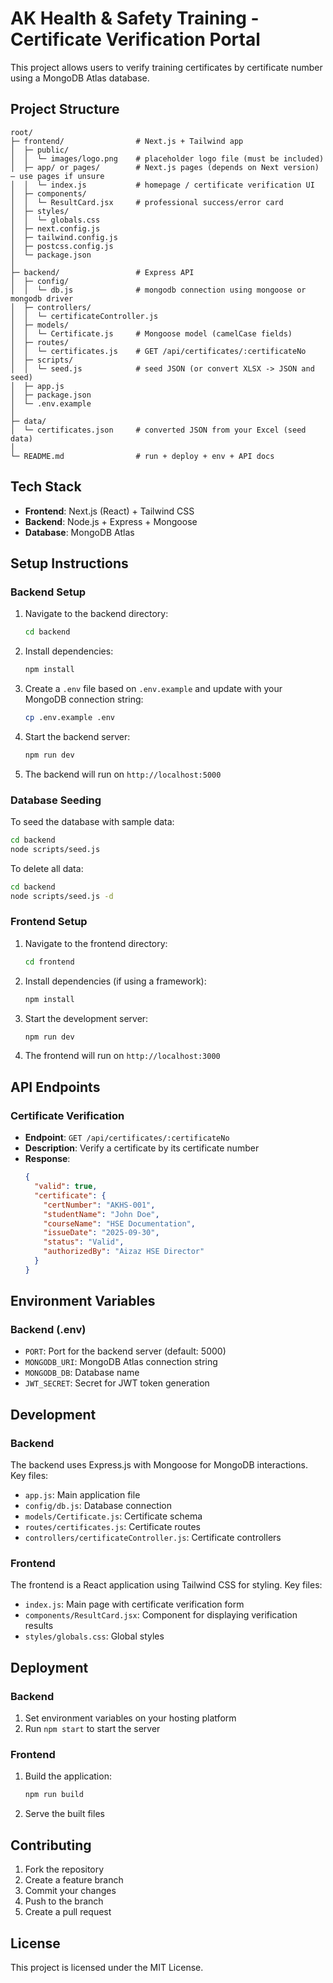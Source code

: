 # AK Health & Safety Training - Certificate Verification Portal

This project allows users to verify training certificates by certificate number using a MongoDB Atlas database.

## Project Structure

```
root/
├─ frontend/                # Next.js + Tailwind app
│  ├─ public/
│  │  └─ images/logo.png    # placeholder logo file (must be included)
│  ├─ app/ or pages/        # Next.js pages (depends on Next version) — use pages if unsure
│  │  └─ index.js           # homepage / certificate verification UI
│  ├─ components/
│  │  └─ ResultCard.jsx     # professional success/error card
│  ├─ styles/
│  │  └─ globals.css
│  ├─ next.config.js
│  ├─ tailwind.config.js
│  ├─ postcss.config.js
│  └─ package.json
│
├─ backend/                 # Express API
│  ├─ config/
│  │  └─ db.js              # mongodb connection using mongoose or mongodb driver
│  ├─ controllers/
│  │  └─ certificateController.js
│  ├─ models/
│  │  └─ Certificate.js     # Mongoose model (camelCase fields)
│  ├─ routes/
│  │  └─ certificates.js    # GET /api/certificates/:certificateNo
│  ├─ scripts/
│  │  └─ seed.js            # seed JSON (or convert XLSX -> JSON and seed)
│  ├─ app.js
│  ├─ package.json
│  └─ .env.example
│
├─ data/
│  └─ certificates.json     # converted JSON from your Excel (seed data)
│
└─ README.md                # run + deploy + env + API docs
```

## Tech Stack

- **Frontend**: Next.js (React) + Tailwind CSS
- **Backend**: Node.js + Express + Mongoose
- **Database**: MongoDB Atlas

## Setup Instructions

### Backend Setup

1. Navigate to the backend directory:
   ```bash
   cd backend
   ```

2. Install dependencies:
   ```bash
   npm install
   ```

3. Create a `.env` file based on `.env.example` and update with your MongoDB connection string:
   ```bash
   cp .env.example .env
   ```

4. Start the backend server:
   ```bash
   npm run dev
   ```

5. The backend will run on `http://localhost:5000`

### Database Seeding

To seed the database with sample data:

```bash
cd backend
node scripts/seed.js
```

To delete all data:

```bash
cd backend
node scripts/seed.js -d
```

### Frontend Setup

1. Navigate to the frontend directory:
   ```bash
   cd frontend
   ```

2. Install dependencies (if using a framework):
   ```bash
   npm install
   ```

3. Start the development server:
   ```bash
   npm run dev
   ```

4. The frontend will run on `http://localhost:3000`

## API Endpoints

### Certificate Verification

- **Endpoint**: `GET /api/certificates/:certificateNo`
- **Description**: Verify a certificate by its certificate number
- **Response**:
  ```json
  {
    "valid": true,
    "certificate": {
      "certNumber": "AKHS-001",
      "studentName": "John Doe",
      "courseName": "HSE Documentation",
      "issueDate": "2025-09-30",
      "status": "Valid",
      "authorizedBy": "Aizaz HSE Director"
    }
  }
  ```

## Environment Variables

### Backend (.env)

- `PORT`: Port for the backend server (default: 5000)
- `MONGODB_URI`: MongoDB Atlas connection string
- `MONGODB_DB`: Database name
- `JWT_SECRET`: Secret for JWT token generation

## Development

### Backend

The backend uses Express.js with Mongoose for MongoDB interactions. Key files:

- `app.js`: Main application file
- `config/db.js`: Database connection
- `models/Certificate.js`: Certificate schema
- `routes/certificates.js`: Certificate routes
- `controllers/certificateController.js`: Certificate controllers

### Frontend

The frontend is a React application using Tailwind CSS for styling. Key files:

- `index.js`: Main page with certificate verification form
- `components/ResultCard.jsx`: Component for displaying verification results
- `styles/globals.css`: Global styles

## Deployment

### Backend

1. Set environment variables on your hosting platform
2. Run `npm start` to start the server

### Frontend

1. Build the application:
   ```bash
   npm run build
   ```
2. Serve the built files

## Contributing

1. Fork the repository
2. Create a feature branch
3. Commit your changes
4. Push to the branch
5. Create a pull request

## License

This project is licensed under the MIT License.